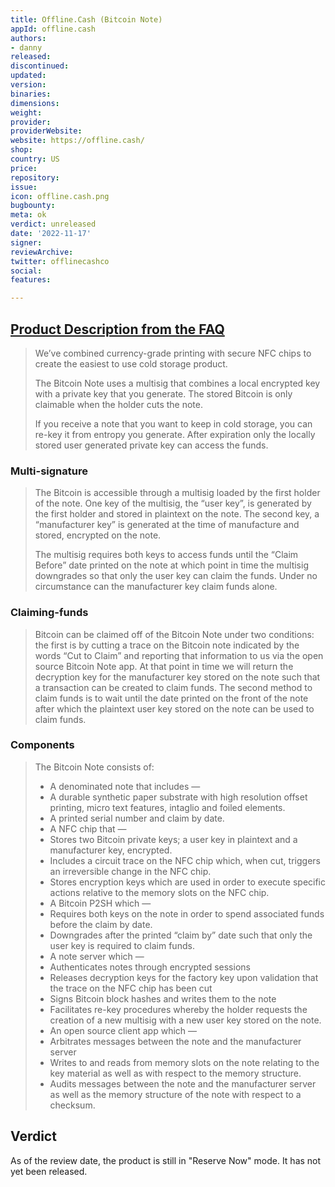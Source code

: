 ```yaml
---
title: Offline.Cash (Bitcoin Note)
appId: offline.cash
authors:
- danny
released: 
discontinued: 
updated: 
version: 
binaries: 
dimensions: 
weight: 
provider: 
providerWebsite: 
website: https://offline.cash/
shop: 
country: US
price: 
repository: 
issue: 
icon: offline.cash.png
bugbounty: 
meta: ok
verdict: unreleased
date: '2022-11-17'
signer: 
reviewArchive: 
twitter: offlinecashco
social: 
features: 

---
```


## [Product Description from the FAQ](https://offline.cash/pages/faq)

> We’ve combined currency-grade printing with secure NFC chips to create the easiest to use cold storage product.
> 
> The Bitcoin Note uses a multisig that combines a local encrypted key with a private key that you generate. The stored Bitcoin is only claimable when the holder cuts the note.
>
> If you receive a note that you want to keep in cold storage, you can re-key it from entropy you generate. After expiration only the locally stored user generated private key can access the funds.

### Multi-signature

> The Bitcoin is accessible through a multisig loaded by the first holder of the note. One key of the multisig, the “user key”, is generated by the first holder and stored in plaintext on the note. The second key, a “manufacturer key” is generated at the time of manufacture and stored, encrypted on the note.
>
> The multisig requires both keys to access funds until the “Claim Before” date printed on the note at which point in time the multisig downgrades so that only the user key can claim the funds. Under no circumstance can the manufacturer key claim funds alone.

### Claiming-funds

> Bitcoin can be claimed off of the Bitcoin Note under two conditions: the first is by cutting a trace on the Bitcoin note indicated by the words “Cut to Claim” and reporting that information to us via the open source Bitcoin Note app. At that point in time we will return the decryption key for the manufacturer key stored on the note such that a transaction can be created to claim funds. The second method to claim funds is to wait until the date printed on the front of the note after which the plaintext user key stored on the note can be used to claim funds.

### Components

> The Bitcoin Note consists of:
>
> - A denominated note that includes —
> - A durable synthetic paper substrate with high resolution offset printing, micro text features, intaglio and foiled elements.
> - A printed serial number and claim by date.
> - A NFC chip that —
> - Stores two Bitcoin private keys; a user key in plaintext and a manufacturer key, encrypted.
> - Includes a circuit trace on the NFC chip which, when cut, triggers an irreversible change in the NFC chip.
> - Stores encryption keys which are used in order to execute specific actions relative to the memory slots on the NFC chip.
> - A Bitcoin P2SH which —
> - Requires both keys on the note in order to spend associated funds before the claim by date.
> - Downgrades after the printed “claim by” date such that only the user key is required to claim funds.
> - A note server which —
> - Authenticates notes through encrypted sessions
> - Releases decryption keys for the factory key upon validation that the trace on the NFC chip has been cut
> - Signs Bitcoin block hashes and writes them to the note
> - Facilitates re-key procedures whereby the holder requests the creation of a new multisig with a new user key stored on the note.
> - An open source client app which —
> - Arbitrates messages between the note and the manufacturer server
> - Writes to and reads from memory slots on the note relating to the key material as well as with respect to the memory structure.
> - Audits messages between the note and the manufacturer server as well as the memory structure of the note with respect to a checksum.

## Verdict 

As of the review date, the product is still in "Reserve Now" mode. It has not yet been released. 
